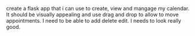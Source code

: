 create a flask app that i can use to create, view and mangage my calendar. It should be visually appealing and use drag and drop to allow to move appointments. I need to be able to add delete edit.  I needs to look really good.